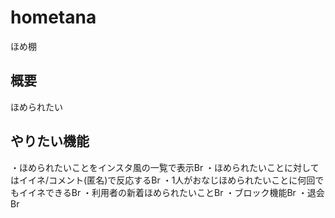 # hometana
ほめ棚

## 概要
ほめられたい

## やりたい機能
・ほめられたいことをインスタ風の一覧で表示Br
・ほめられたいことに対してはイイネ/コメント(匿名)で反応するBr
・1人がおなじほめられたいことに何回でもイイネできるBr
・利用者の新着ほめられたいことBr
・ブロック機能Br
・退会Br
